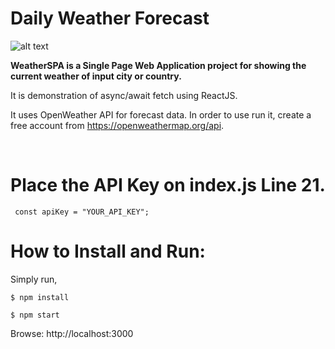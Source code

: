 # Daily Weather Forecast

![alt text](https://github.com/imkar/WeatherSPA/blob/main/WeatherGif.gif)

**WeatherSPA is a Single Page Web Application project for showing the current weather of input city or country.**

It is demonstration of async/await fetch using ReactJS.

It uses OpenWeather API for forecast data. In order to use run it, create a free account from https://openweathermap.org/api.

<br>

# Place the API Key on index.js Line 21.

` const apiKey = "YOUR_API_KEY";`
<br>

# How to Install and Run:

Simply run,

`$ npm install`

`$ npm start`

Browse: http://localhost:3000
